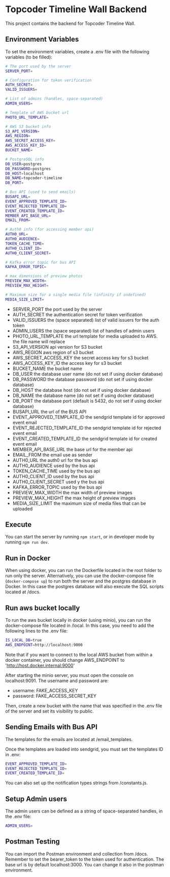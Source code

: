 # Topcoder Timeline Wall Backend

This project contains the backend for Topcoder Timeline Wall.

## Environment Variables
To set the environment variables, create a .env file with the following variables (to be filled):
```bash
# The port used by the server
SERVER_PORT=

# Configuration for token verification
AUTH_SECRET=
VALID_ISSUERS=

# List of admins (handles, space-separated)
ADMIN_USERS=

# Template of AWS bucket url
PHOTO_URL_TEMPLATE=

# AWS S3 bucket info
S3_API_VERSION=
AWS_REGION=
AWS_SECRET_ACCESS_KEY=
AWS_ACCESS_KEY_ID=
BUCKET_NAME=

# PostgreSQL info
DB_USER=postgres
DB_PASSWORD=postgres
DB_HOST=localhost
DB_NAME=topcoder-timeline
DB_PORT=

# Bus API (used to send emails)
BUSAPI_URL=
EVENT_APPROVED_TEMPLATE_ID=
EVENT_REJECTED_TEMPLATE_ID=
EVENT_CREATED_TEMPLATE_ID=
MEMBER_API_BASE_URL=
EMAIL_FROM=

# Auth0 info (for accessing member api)
AUTH0_URL=
AUTH0_AUDIENCE=
TOKEN_CACHE_TIME=
AUTH0_CLIENT_ID=
AUTH0_CLIENT_SECRET=

# Kafka error topic for bus API
KAFKA_ERROR_TOPIC=

# max dimensions of preview photos
PREVIEW_MAX_WIDTH=
PREVIEW_MAX_HEIGHT=

# Maximum size for a single media file (infinity if undefined)
MEDIA_SIZE_LIMIT=
```
- SERVER_PORT the port used by the server
- AUTH_SECRET the authentication secret for token verification
- VALID_ISSUERS the (space separated) list of valid issuers for the auth token
- ADMIN_USERS the (space separated) list of handles of admin users
- PHOTO_URL_TEMPLATE the url template for media uploaded to AWS. the file name will replace <key>
- S3_API_VERSION api version for S3 bucket
- AWS_REGION aws region of s3 bucket
- AWS_SECRET_ACCESS_KEY the secret access key for s3 bucket
- AWS_ACCESS_KEY_ID the access key for s3 bucket
- BUCKET_NAME the bucket name
- DB_USER the database user name (do not set if using docker database)
- DB_PASSWORD the database password (do not set if using docker database)
- DB_HOST the database host (do not set if using docker database)
- DB_NAME the database name (do not set if using docker database)
- DB_PORT the database port (default is 5432, do not set if using docker database)
- BUSAPI_URL the url of the BUS API
- EVENT_APPROVED_TEMPLATE_ID the sendgrid template id for approved event email
- EVENT_REJECTED_TEMPLATE_ID the sendgrid template id for rejected event email
- EVENT_CREATED_TEMPLATE_ID the sendgrid template id for created event email
- MEMBER_API_BASE_URL the base url for the member api
- EMAIL_FROM the email use as sender
- AUTH0_URL the auth0 url for the bus api
- AUTH0_AUDIENCE used by the bus api
- TOKEN_CACHE_TIME used by the bus api
- AUTH0_CLIENT_ID used by the bus api
- AUTH0_CLIENT_SECRET used y the bus api
- KAFKA_ERROR_TOPIC used by the bus api
- PREVIEW_MAX_WIDTH the max width of preview images
- PREVIEW_MAX_HEIGHT the max height of preview images
- MEDIA_SIZE_LIMIT the maximum size of media files that can be uploaded

## Execute
You can start the server by running `npm start`, or in developer mode by running `npm run dev`.

## Run in Docker
When using docker, you can run the Dockerfile located in the root folder to run only the server. Alternatively, you can use the 
docker-compose file (`docker-compose up`) to run both the server and the postgres database in Docker. In this case the postgres database will also execute the SQL scripts
located at /docs.

## Run aws bucket locally
To run the aws bucket locally in docker (using minio), you can run the docker-compose file located in /local.
In this case, you need to add the following lines to the .env file:

```bash
IS_LOCAL_DB=true
AWS_ENDPOINT=http://localhost:9000
```

Note that if you want to connect to the local AWS bucket from within a docker container, you should change AWS_ENDPOINT to 'http://host.docker.internal:9000'

After starting the minio server, you must open the console on localhost:9091. The username and password are:
- username: FAKE_ACCESS_KEY
- password: FAKE_ACCESS_SECRET_KEY

Then, create a new bucket with the name that was specified in the .env file of the server and set its visibility to public.

## Sending Emails with Bus API
The templates for the emails are located at /email_templates.

Once the templates are loaded into sendgrid, you must set the templates ID in .env:
```bash
EVENT_APPROVED_TEMPLATE_ID=
EVENT_REJECTED_TEMPLATE_ID=
EVENT_CREATED_TEMPLATE_ID=
```

You can also set up the notification types strings from /constants.js.

## Setup Admin users
The admin users can be defined as a string of space-separated handles, in the .env file:
```bash
ADMIN_USERS=
```

## Postman Testing
You can import the Postman environment and collection from /docs.
Remember to set the bearer_token to the token used for authentication. 
The base url is by default localhost:3000. You can change it also in the postman environment.



